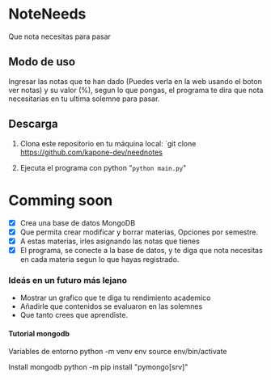 # NoteNeeds
Que nota necesitas para pasar

## Modo de uso
Ingresar las notas que te han dado (Puedes verla en la web usando el boton ver notas) y su valor (%), segun lo que pongas, el programa te dira que nota necesitarias en tu ultima solemne para pasar.

## Descarga
1. Clona este repositorio en tu máquina local: `git clone https://github.com/kapone-dev/neednotes

2. Ejecuta el programa con python "```python main.py```"


# Comming soon
- [x] Crea una base de datos MongoDB
- [x] Que permita crear modificar y borrar materias, Opciones por semestre.
- [x] A estas materias, irles asignando las notas que tienes
- [x] El programa, se conecte a la base de datos, y te diga que nota necesitas en cada materia segun lo que hayas registrado.

### Ideás en un futuro más lejano
- Mostrar un grafico que te diga tu rendimiento academico
- Añadirle que contenidos se evaluaron en las solemnes
- Que tanto crees que aprendiste.


#### Tutorial mongodb
Variables de entorno
python -m venv env
source env/bin/activate

Install mongodb
python -m pip install "pymongo[srv]"
